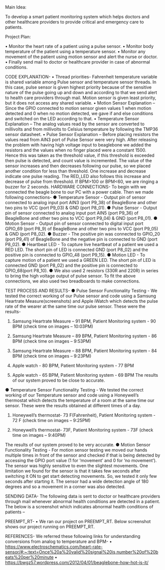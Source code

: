 
Main Idea:
 
To develop a smart patient monitoring system which helps doctors and other healthcare providers to provide critical and emergency care to patients.
 
Project Plan:

•	Monitor the heart rate of a patient using a pulse sensor. 
•	Monitor body temperature of the patient using a temperature sensor.
•	Monitor any movement of the patient using motion sensor and alert the nurse or doctor.
•	Finally send mail to doctor or healthcare provider in case of abnormal conditions.

CODE EXPLANATION-
•	Thread priorities- Fahrenheit temperature variable is shared variable among Pulse sensor and temperature sensor threads. In this case, pulse sensor is given highest priority because of the sensitive nature of the pulse going up and down and according to that we send alert to health care providers through mail. Motion sensor is given least priority, but it does not access any shared variable.
•	Motion Sensor Explanation – Since the GPIO connected to motion sensor given values 1 when motion detected and 0 when no motion detected, we gave if and else conditions and switched on the LED according to that. 
•	Temperature Sensor Explanation – The analog values read by the sensor are converted to millivolts and from millivolts to Celsius temperature by following the TMP36 sensor datasheet.
•	Pulse Sensor Explanation – Before placing resistors the values read from AIN3 port of Pulse Sensor were very high. After releasing the problem with having high voltage input to beaglebone we added the resistors and the values when no finger placed were a constant 1500. Hence this was taken as the threshold value, if this threshold is exceeded then pulse is detected, and count value is incremented. The value of the sensor increases and then decreases following our pulse, so we placed another condition for less than threshold. One increase and decrease indicate one pulse reading. The RED_LED also follows this increase and decrease of pulse from threshold. If BPM>100 or BPM<60, we are ringing a buzzer for 2 seconds.
HARDWARE CONNECTIONS-
To begin with we connected the beagle bone to our PC with a power cable. Then we made following connections-
●	Temperature Sensor - Output pin of sensor connected to analog input port AIN3 (port P9_38) of BeagleBone and other two pins to VCC (port P9_03) & GND (port P8_01).
●	Pulse Sensor - Output pin of sensor connected to analog input port AIN5 (port P9_36) of BeagleBone and other two pins to VCC (port P9_04) & GND (port P8_01).
●	Motion Sensor - Output pin of sensor connected to digital input port GPIO_69 (port P8_9) of BeagleBone and other two pins to VCC (port P9_05) & GND (port P8_02).
●	Buzzer - The positive pin was connected to GPIO_20 (port P9_41) of BeagleBone and the negative pin is connected to GND (port P8_02).
●	Heartbeat LED - To capture live heartbeat of a patient we used a RED LED. The short pin of LED is connected GND (port P8_02) and the positive pin is connected to GPIO_48 (port P9_15).
●	Motion LED - To capture motion of a patient we used a GREEN LED. The short pin of LED is connected GND (port P8_02) and the positive pin is connected to GPIO_68(port P8_10).
●	We also used 2 resistors (330R and 220R) in series to bring the high voltage output of pulse sensor.
To fit the above connections, we also used two breadboards to make connections.

TEST PROCESS AND RESULTS-
●	Pulse Sensor Functionality Testing - We tested the correct working of our Pulse sensor and code using a Samsung Heartrate Measure(screenshots) and Apple iWatch which detects the pulse rate of the wearer at the same time our pulse sensor. These were the results-
1)	Samsung Heartrate Measure – 91 BPM, Patient Monitoring system - 90 BPM (check time on images – 10:03PM)

                                                                        
2)	Samsung Heartrate Measure – 89 BPM, Patient Monitoring system - 86 BPM (check time on images – 9:53PM)
    

3)	Samsung Heartrate Measure – 88 BPM, Patient Monitoring system - 84 BPM (check time on images – 9:23PM)

4)	Apple watch - 80 BPM, Patient Monitoring system - 77 BPM
5)	Apple watch - 65 BPM, Patient Monitoring system - 69 BPM
The results of our system proved to be close to accurate.

●	Temperature Sensor Functionality Testing - We tested the correct working of our Temperature sensor and code using a Honeywell’s thermostat which detects the temperature of a room at the same time our sensor. These were the results obtained at different times of a day.
1)	Honeywell’s thermostat- 73 F(Fahrenheit), Patient Monitoring system - 72 F (check time on images – 9:25PM)

2)	Honeywell’s thermostat- 73F, Patient Monitoring system - 73F (check time on images – 9:40PM)
 
The results of our system proved to be very accurate.
●	Motion Sensor Functionality Testing - For motion sensor testing we moved our hands multiple times in front of the sensor and checked if that is being detected by accessing the GPIO port value (1 for ‘movement’ and 0 for ‘no movement’). The sensor was highly sensitive to even the slightest movements. One limitation we found for the sensor is that it takes few seconds after switching it ON to get start detecting movements. So, we tested it only few seconds after starting it.  The sensor had a wide detection angle of 180 degrees and so a movement in a corner was also detected.

SENDING DATA-
The following data is sent to doctor or healthcare providers through mail whenever abnormal health conditions are detected in a patient. The below is a screenshot which indicates abnormal health conditions of patients –
 

PREEMPT_RT-
•	We ran our project on PREEMPT_RT. Below screenshot shows our project running on PREEMPT_RT.
 

REFERENCES-
We referred these following links for understanding conversions from analog to temperature and BPM-
•	https://www.electroschematics.com/heart-rate-sensor/#:~:text=Once%20a%20valid%20signal%20is,number%20of%20beats%20per%20minute
•	https://bwgz57.wordpress.com/2012/04/01/beaglebone-how-hot-is-it/

